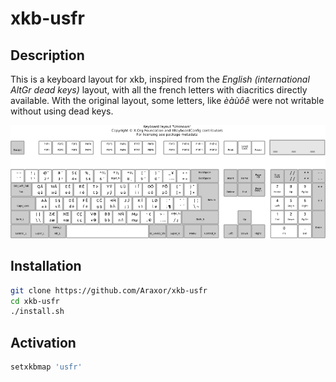 # xkb-usfr

## Description

This is a keyboard layout for xkb, inspired from the _English (international AltGr dead keys)_ layout, with all the french letters with diacritics directly available. With the original layout, some letters, like _èàùôê_ were not writable without using dead keys.

![usfr keyboard layout](usfr_layout.png)

## Installation

```bash
git clone https://github.com/Araxor/xkb-usfr
cd xkb-usfr
./install.sh
```

## Activation

```bash
setxkbmap 'usfr'
```
   
